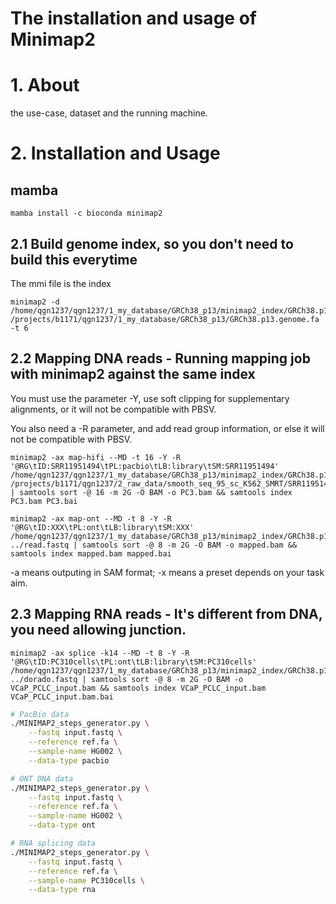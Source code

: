 # The installation and usage of Minimap2
# 1. About
the use-case, dataset and the running machine.
# 2. Installation and Usage
## mamba
```
mamba install -c bioconda minimap2
```

## 2.1 Build genome index, so you don't need to build this everytime
The mmi file is the index
```
minimap2 -d /home/qgn1237/qgn1237/1_my_database/GRCh38_p13/minimap2_index/GRCh38.p13.genome.mmi /projects/b1171/qgn1237/1_my_database/GRCh38_p13/GRCh38.p13.genome.fa -t 6
```

## 2.2 Mapping DNA reads - Running mapping job with minimap2 against the same index

You must use the parameter -Y, use soft clipping for supplementary alignments, or it will not be compatible with PBSV.

You also need a -R parameter, and add read group information, or else it will not be compatible with PBSV.

```
minimap2 -ax map-hifi --MD -t 16 -Y -R '@RG\tID:SRR11951494\tPL:pacbio\tLB:library\tSM:SRR11951494' /home/qgn1237/qgn1237/1_my_database/GRCh38_p13/minimap2_index/GRCh38.p13.genome.mmi /projects/b1171/qgn1237/2_raw_data/smooth_seq_95_sc_K562_SMRT/SRR11951494/SRR11951494.fastq | samtools sort -@ 16 -m 2G -O BAM -o PC3.bam && samtools index PC3.bam PC3.bai
```

```
minimap2 -ax map-ont --MD -t 8 -Y -R '@RG\tID:XXX\tPL:ont\tLB:library\tSM:XXX' /home/qgn1237/qgn1237/1_my_database/GRCh38_p13/minimap2_index/GRCh38.p13.genome.mmi ../read.fastq | samtools sort -@ 8 -m 2G -O BAM -o mapped.bam && samtools index mapped.bam mapped.bai
```

-a means outputing in SAM format; -x means a preset depends on your task aim.


## 2.3 Mapping RNA reads - It's different from DNA, you need allowing junction.

```
minimap2 -ax splice -k14 --MD -t 8 -Y -R '@RG\tID:PC310cells\tPL:ont\tLB:library\tSM:PC310cells' /home/qgn1237/qgn1237/1_my_database/GRCh38_p13/minimap2_index/GRCh38.p13.genome.mmi ../dorado.fastq | samtools sort -@ 8 -m 2G -O BAM -o VCaP_PCLC_input.bam && samtools index VCaP_PCLC_input.bam  VCaP_PCLC_input.bam.bai
```

```bash
# PacBio data
./MINIMAP2_steps_generator.py \
    --fastq input.fastq \
    --reference ref.fa \
    --sample-name HG002 \
    --data-type pacbio

# ONT DNA data
./MINIMAP2_steps_generator.py \
    --fastq input.fastq \
    --reference ref.fa \
    --sample-name HG002 \
    --data-type ont

# RNA splicing data
./MINIMAP2_steps_generator.py \
    --fastq input.fastq \
    --reference ref.fa \
    --sample-name PC310cells \
    --data-type rna
```
